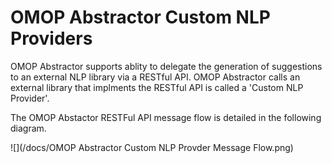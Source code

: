 # OMOP Abstractor Custom NLP Providers

OMOP Abstractor supports ablity to delegate the generation of suggestions to an external NLP library via a RESTful API.
OMOP Abstractor calls an external library that implments the RESTful API is called a 'Custom NLP Provider'.

The OMOP Abstactor RESTFul API message flow is detailed in the following diagram.

![](/docs/OMOP Abstractor Custom NLP Provder Message Flow.png)

